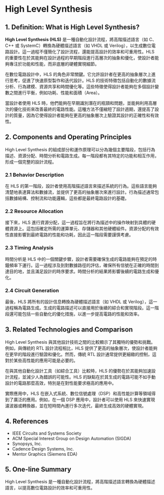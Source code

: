 # High Level Synthesis

## 1. Definition: What is **High Level Synthesis**?
**High Level Synthesis (HLS)** 是一種自動化設計流程，將高階描述語言（如 C、C++ 或 SystemC）轉換為硬體描述語言（如 VHDL 或 Verilog），以生成數位電路設計。這一過程不僅簡化了設計流程，還能提高設計的效率和可重用性。HLS 的重要性在於其能夠在設計過程的早期階段進行高層次的抽象和優化，使設計者能夠專注於功能和性能，而非底層的硬體實現細節。

在數位電路設計中，HLS 的角色非常關鍵。它允許設計者在更高的抽象層次上進行思考，促進了快速原型製作和迭代設計。HLS 的技術特徵包括自動化的數據流分析、行為建模、資源共享和時間優化等。這些特徵使得設計者能夠在多個設計變數之間進行平衡，例如功耗、性能和面積（Area）。

當設計者使用 HLS 時，他們能夠在早期識別潛在的瓶頸和問題，並能夠利用高層次的優化技術來改善最終的電路性能。這種方法不僅縮短了設計週期，還提高了設計的質量，因為它使得設計者能夠在更高的抽象層次上驗證其設計的正確性和有效性。

## 2. Components and Operating Principles
High Level Synthesis 的組成部分和運作原理可以分為幾個主要階段，包括行為描述、資源分配、時間分析和電路生成。每一階段都有其特定的功能和相互作用，形成一個完整的設計流程。

### 2.1 Behavior Description
在 HLS 的第一階段，設計者使用高階描述語言來描述系統的行為。這些語言能夠清楚地表達算法和數據流，並提供了更高的抽象層次來進行設計。行為描述通常包括數據結構、控制流和功能邏輯，這些都是最終電路設計的基礎。

### 2.2 Resource Allocation
接下來，HLS 進行資源分配，這一過程旨在將行為描述中的操作映射到具體的硬體資源上。這包括確定所需的運算單元、存儲器和其他硬體組件。資源分配的有效性直接影響到最終電路的性能和功耗，因此這一階段需要謹慎考慮。

### 2.3 Timing Analysis
時間分析是 HLS 中的一個關鍵步驟，設計者需要確保生成的電路能夠在預定的時鐘頻率下運行。這一過程涉及到對數據路徑的評估，確保所有信號在正確的時間到達目的地，並且滿足設計的時序要求。時間分析的結果將影響後續的電路生成和優化。

### 2.4 Circuit Generation
最後，HLS 將所有的設計信息轉換為硬體描述語言（如 VHDL 或 Verilog），這一過程稱為電路生成。生成的電路描述可以直接用於後續的綜合和實現階段。這一階段還可能包括一些自動化的優化措施，以進一步提高電路的性能和效率。

## 3. Related Technologies and Comparison
High Level Synthesis 與其他設計技術之間的比較顯示了其獨特的優勢和挑戰。例如，與傳統的 RTL 設計流程相比，HLS 提供了更高的抽象層次，使設計者能夠在更早的階段進行驗證和優化。然而，傳統 RTL 設計通常提供更細緻的控制，這對於某些高性能的應用可能是必要的。

在與其他自動化設計工具（如綜合工具）比較時，HLS 的優勢在於其能夠加速設計流程，並減少人為錯誤的可能性。HLS 的缺點在於其生成的電路可能不如手動設計的電路那麼高效，特別是在對性能要求極高的應用中。

實際應用中，HLS 在嵌入式系統、數位信號處理（DSP）和高性能計算等領域得到了廣泛的應用。例如，在一個 DSP 應用中，設計者可以使用 HLS 來快速實現濾波器或轉換器，並在短時間內進行多次迭代，最終生成高效的硬體實現。

## 4. References
- IEEE Circuits and Systems Society
- ACM Special Interest Group on Design Automation (SIGDA)
- Synopsys, Inc.
- Cadence Design Systems, Inc.
- Mentor Graphics (Siemens EDA)

## 5. One-line Summary
High Level Synthesis 是一種自動化設計流程，將高階描述語言轉換為硬體描述語言，以提高數位電路設計的效率和可重用性。